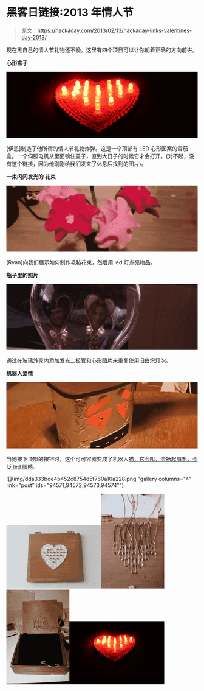 # 黑客日链接:2013 年情人节

> 原文：<https://hackaday.com/2013/02/13/hackaday-links-valentines-day-2013/>

现在黑自己的情人节礼物还不晚。这里有四个项目可以让你朝着正确的方向前进。

**心形盒子**

![links-hear-giftbox](img/603fa96a363227be05333eff74b569cb.png)

[伊恩]制造了他所谓的情人节礼物炸弹。这是一个顶部有 LED 心形图案的雪茄盒。一个伺服电机从里面锁住盖子，直到大日子的时候它才会打开。(对不起，没有这个链接，因为他刚刚给我们发来了休息后找到的图片)。

**一束闪闪发光的** **花束**

![links-led-flowers](img/8fc1dc41965f1617d877caf7ba2499c7.png)

[Ryan]向我们展示如何制作毛毡花束，然后用 led 灯点亮物品。

**瓶子里的照片**

![links-valentines-bulb](img/6d4b8edbd1f022ff5df208f71408458a.png)

通过在玻璃外壳内添加发光二极管和心形图片来重复使用旧白炽灯泡。

**机器人爱情**

![links-valentines-robot](img/8ff06e73eee6d24c12eb4758e5f3cec9.png)

当她按下顶部的按钮时，这个可可容器变成了机器人[猫，它会叫，会扬起眉毛，会眨 led 眼睛](http://www.cascologix.com/1/post/2013/02/valentines-day-robot.html)。

![](img/dda333bde4b452c8754d5f760a10a228.png "gallery columns="4" link="post" ids="94571,94572,94573,94574"")

[![](img/dc709c506d63d3245b4b3df0a3e5ddea.png)](https://hackaday.com/2013/02/13/hackaday-links-valentines-day-2013/2013-02-05-13-18-07/)[![](img/78df2d12e5502c35941ca1cc66c08b12.png)](https://hackaday.com/2013/02/13/hackaday-links-valentines-day-2013/2013-02-05-18-08-07/)[![](img/c3b4054de53b1910c6a9d67e65a70cd2.png)](https://hackaday.com/2013/02/13/hackaday-links-valentines-day-2013/2013-02-05-19-18-18/)[![](img/62f411eea4959c9506c9078c480e1c16.png)](https://hackaday.com/2013/02/13/hackaday-links-valentines-day-2013/2013-02-07-21-59-56/)